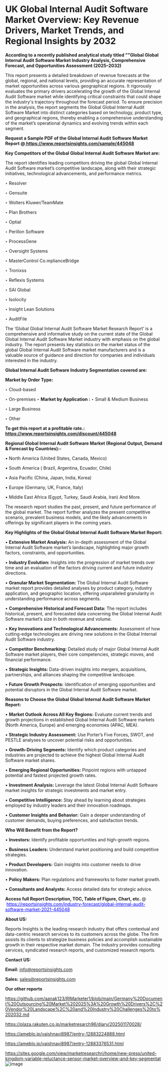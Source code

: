 # UK Global Internal Audit Software Market Overview: Key Revenue Drivers, Market Trends, and Regional Insights by 2032

<strong>According to a recently published analytical study titled ""Global Global Internal Audit Software Market Industry Analysis, Comprehensive Forecast, and Opportunities Assessment (2025–2032)</strong>

This report presents a detailed breakdown of revenue forecasts at the global, regional, and national levels, providing an accurate representation of market opportunities across various geographical regions. It rigorously evaluates the primary drivers accelerating the growth of the Global Internal Audit Software market while identifying critical constraints that could shape the industry's trajectory throughout the forecast period. To ensure precision in the analysis, the report segments the Global Global Internal Audit Software Market into distinct categories based on technology, product type, and geographical regions, thereby enabling a comprehensive understanding of the market’s operational dynamics and evolving trends within each segment.

<strong>Request a Sample PDF of the Global Internal Audit Software Market Report </strong><strong>@<a href=https://www.reportsinsights.com/sample/445048 style=color:#0000ff;> https://www.reportsinsights.com/sample/445048</a></strong></font>

<strong>Key Competitors of the Global Global Internal Audit Software Market are:</strong>

The report identifies leading competitors driving the global Global Internal Audit Software market’s competitive landscape, along with their strategic initiatives, technological advancements, and performance metrics.

‣ Resolver

‣ Gensuite

‣ Wolters Kluwer/TeamMate

‣ Plan Brothers

‣ Optial

‣ Perillon Software

‣ ProcessGene

‣ Oversight Systems

‣ MasterControl
 Co.mplianceBridge

‣ Tronixss

‣ Reflexis Systems

‣ SAI Global

‣ Isolocity

‣ Insight Lean Solutions

‣ AuditFile

The ‘Global Global Internal Audit Software Market Research Report’ is a comprehensive and informative study on the current state of the Global Global Internal Audit Software Market industry with emphasis on the global industry. The report presents key statistics on the market status of the global Global Internal Audit Software market manufacturers and is a valuable source of guidance and direction for companies and individuals interested in the industry.

<strong>Global Internal Audit Software Industry Segmentation covered are:</strong>

<strong>Market by Order Type: </strong>

‣ Cloud-based

‣ On-premises
‣ 
<strong>Market by Application :</strong>
‣ Small & Medium Business

‣ Large Business

‣ Other

<strong>To get this report at a profitable rate.: <a href=https://www.reportsinsights.com/discount/445048 style=color:#0000ff;>https://www.reportsinsights.com/discount/445048</a></strong></font>

<strong>Regional Global Internal Audit Software Market (Regional Output, Demand &amp; Forecast by Countries):-</strong>

• North America (United States, Canada, Mexico)

• South America ( Brazil, Argentina, Ecuador, Chile)

• Asia Pacific (China, Japan, India, Korea)

• Europe (Germany, UK, France, Italy)

• Middle East Africa (Egypt, Turkey, Saudi Arabia, Iran) And More.

The research report studies the past, present, and future performance of the global market. The report further analyzes the present competitive scenario, prevalent business models, and the likely advancements in offerings by significant players in the coming years.

<strong>Key Highlights of the Global Global Internal Audit Software Market Report:</strong>

• <strong>Extensive Market Analysis:</strong> An in-depth assessment of the Global Internal Audit Software market’s landscape, highlighting major growth factors, constraints, and opportunities.

• <strong>Industry Evolution:</strong> Insights into the progression of market trends over time and an evaluation of the factors driving current and future industry directions.

• <strong>Granular Market Segmentation:</strong> The Global Internal Audit Software market report provides detailed analyses by product category, industry application, and geographic location, offering unparalleled granularity in understanding performance across segments.

• <strong>Comprehensive Historical and Forecast Data:</strong> The report includes historical, present, and forecasted data concerning the Global Internal Audit Software market’s size in both revenue and volume.

• <strong>Key Innovations and Technological Advancements:</strong> Assessment of how cutting-edge technologies are driving new solutions in the Global Internal Audit Software industry.

• <strong>Competitor Benchmarking:</strong> Detailed study of major Global Internal Audit Software market players, their core competencies, strategic moves, and financial performance.

• <strong>Strategic Insights:</strong> Data-driven insights into mergers, acquisitions, partnerships, and alliances shaping the competitive landscape.

• <strong>Future Growth Prospects:</strong> Identification of emerging opportunities and potential disruptors in the Global Internal Audit Software market.

<strong>Reasons to Choose the Global Global Internal Audit Software Market Report:</strong>

• <strong>Market Outlook Across All Key Regions:</strong> Evaluate current trends and growth projections in established Global Internal Audit Software markets (North America, Europe) and emerging economies (APAC, MEA).

• <strong>Strategic Industry Assessment:</strong> Use Porter’s Five Forces, SWOT, and PESTLE analyses to uncover potential risks and opportunities.

• <strong>Growth-Driving Segments:</strong> Identify which product categories and industries are projected to achieve the highest Global Internal Audit Software market shares.

• <strong>Emerging Regional Opportunities:</strong> Pinpoint regions with untapped potential and fastest projected growth rates.

• <strong>Investment Analysis:</strong> Leverage the latest Global Internal Audit Software market insights for strategic investments and market entry.

• <strong>Competitive Intelligence:</strong> Stay ahead by learning about strategies employed by industry leaders and their innovation roadmaps.

• <strong>Customer Insights and Behavior:</strong> Gain a deeper understanding of customer demands, buying preferences, and satisfaction trends.

<strong>Who Will Benefit from the Report?</strong>

• <strong>Investors:</strong> Identify profitable opportunities and high-growth regions.

• <strong>Business Leaders:</strong> Understand market positioning and build competitive strategies.

• <strong>Product Developers:</strong> Gain insights into customer needs to drive innovation.

• <strong>Policy Makers:</strong> Plan regulations and frameworks to foster market growth.

• <strong>Consultants and Analysts:</strong> Access detailed data for strategic advice.
</ul>
<strong>Access full Report Description, TOC, Table of Figure, Chart, etc. </strong>@  <a href=https://reportsinsights.com/industry-forecast/global-internal-audit-software-market-2021-445048 style=color:#0000ff;>https://reportsinsights.com/industry-forecast/global-internal-audit-software-market-2021-445048</a></font>

<strong><strong>About US</strong>:</strong>

Reports Insights is the leading research industry that offers contextual and data-centric research services to its customers across the globe. The firm assists its clients to strategize business policies and accomplish sustainable growth in their respective market domain. The industry provides consulting services, syndicated research reports, and customized research reports.

<strong>Contact US:</strong>

<p class=""""><b>Email:</b> <a href=mailto:info@reportsinsights.com>info@reportsinsights.com</a></p>
<p class=""""><b>Sales:</b> <a href=mailto:sales@reportsinsights.com>sales@reportsinsights.com</a></p>

<strong>Our other reports</strong>

<a href=https://github.com/aanak123/RIMarketer1/blob/main/Germany%20Document%20Outsourcing%20Market%202025%3A%20Growth%20Drivers%2C%20Vendor%20Landscape%2C%20and%20Industry%20Challenges%20to%202032.md>https://github.com/aanak123/RIMarketer1/blob/main/Germany%20Document%20Outsourcing%20Market%202025%3A%20Growth%20Drivers%2C%20Vendor%20Landscape%2C%20and%20Industry%20Challenges%20to%202032.md</a>

<a href=https://plaza.rakuten.co.jp/marketresarch96/diary/202501170028/>https://plaza.rakuten.co.jp/marketresarch96/diary/202501170028/</a>

<a href=https://ameblo.jp/vaishnavi8987/entry-12883224888.html>https://ameblo.jp/vaishnavi8987/entry-12883224888.html</a>

<a href=https://ameblo.jp/vaishnavi8987/entry-12883376531.html>https://ameblo.jp/vaishnavi8987/entry-12883376531.html</a>

<a href=https://sites.google.com/view/marketresearchri/home/new-press/united-kingdom-variable-reluctance-sensor-market-overview-and-key-segmentat>https://sites.google.com/view/marketresearchri/home/new-press/united-kingdom-variable-reluctance-sensor-market-overview-and-key-segmentat</a>
![image](https://github.com/user-attachments/assets/ef2e3f40-357c-4081-8867-dc3c962fa885)
